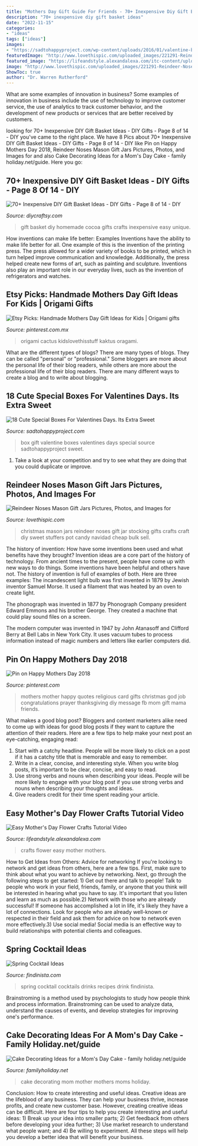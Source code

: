 ```yaml
---
title: "Mothers Day Gift Guide For Friends - 70+ Inexpensive Diy Gift Basket Ideas"
description: "70+ inexpensive diy gift basket ideas"
date: "2022-11-15"
categories:
- "ideas"
tags: ["ideas"]
images:
- "https://sadtohappyproject.com/wp-content/uploads/2016/01/valentine-boxes-7.jpg"
featuredImage: "http://www.lovethispic.com/uploaded_images/221291-Reindeer-Noses-Mason-Gift-Jars.jpg"
featured_image: "https://lifeandstyle.alexandalexa.com/itc-content/uploads/2014/03/2014_03_21_Hollie-1490.jpg"
image: "http://www.lovethispic.com/uploaded_images/221291-Reindeer-Noses-Mason-Gift-Jars.jpg"
ShowToc: true
author: "Dr. Warren Rutherford"
---
```



What are some examples of innovation in business?
Some examples of innovation in business include the use of technology to improve customer service, the use of analytics to track customer behavior, and the development of new products or services that are better received by customers.

	

		
looking for 70+ Inexpensive DIY Gift Basket Ideas - DIY Gifts - Page 8 of 14 - DIY you've came to the right place. We have 8 Pics about 70+ Inexpensive DIY Gift Basket Ideas - DIY Gifts - Page 8 of 14 - DIY like Pin on Happy Mothers Day 2018, Reindeer Noses Mason Gift Jars Pictures, Photos, and Images for and also Cake Decorating Ideas for a Mom&#039;s Day Cake - family holiday.net/guide. Here you go:
		
    
## 70+ Inexpensive DIY Gift Basket Ideas - DIY Gifts - Page 8 Of 14 - DIY

<img loading=lazy src="http://www.diycraftsy.com/wp-content/uploads/2017/04/DIY-Homemade-Cocoa-Gift-Basket.jpg" onerror="this.onerror=null;this.src='https://tse4.mm.bing.net/th?id=OIP.xqk6cTlgDHyvwGp1hrEW0AHaLJ&amp;pid=15.1';" alt="70+ Inexpensive DIY Gift Basket Ideas - DIY Gifts - Page 8 of 14 - DIY">

_Source: diycraftsy.com_

>gift basket diy homemade cocoa gifts crafts inexpensive easy unique. 

	

How inventions can make life better: Examples
Inventions have the ability to make life better for all. One example of this is the invention of the printing press. The press allowed for a wider variety of books to be printed, which in turn helped improve communication and knowledge. Additionally, the press helped create new forms of art, such as painting and sculpture. Inventions also play an important role in our everyday lives, such as the invention of refrigerators and watches.

    
## Etsy Picks: Handmade Mothers Day Gift Ideas For Kids | Origami Gifts

<img loading=lazy src="https://i.pinimg.com/originals/c5/3a/28/c53a28cc835ade86a80aabe1036ba18e.jpg" onerror="this.onerror=null;this.src='https://tse3.mm.bing.net/th?id=OIP.RgB-b52eP8HNJMsTbCRzJgHaJ4&amp;pid=15.1';" alt="Etsy Picks: Handmade Mothers Day Gift Ideas for Kids | Origami gifts">

_Source: pinterest.com.mx_

>origami cactus kidslovethisstuff kaktus oragami. 

	

What are the different types of blogs?
There are many types of blogs. They can be called "personal" or "professional." Some bloggers are more about the personal life of their blog readers, while others are more about the professional life of their blog readers. There are many different ways to create a blog and to write about blogging.

    
## 18 Cute Special Boxes For Valentines Days. Its Extra Sweet

<img loading=lazy src="https://sadtohappyproject.com/wp-content/uploads/2016/01/valentine-boxes-7.jpg" onerror="this.onerror=null;this.src='https://tse3.mm.bing.net/th?id=OIP.JpjnstdMn1fs-vyLl2pcMgHaNL&amp;pid=15.1';" alt="18 Cute Special Boxes For Valentines Days. Its Extra Sweet">

_Source: sadtohappyproject.com_

>box gift valentine boxes valentines days special source sadtohappyproject sweet. 

	

1. Take a look at your competition and try to see what they are doing that you could duplicate or improve.

    
## Reindeer Noses Mason Gift Jars Pictures, Photos, And Images For

<img loading=lazy src="http://www.lovethispic.com/uploaded_images/221291-Reindeer-Noses-Mason-Gift-Jars.jpg" onerror="this.onerror=null;this.src='https://tse1.mm.bing.net/th?id=OIP.FKnK23y3YqBZTLV4BLNxZAHaLH&amp;pid=15.1';" alt="Reindeer Noses Mason Gift Jars Pictures, Photos, and Images for">

_Source: lovethispic.com_

>christmas mason jars reindeer noses gift jar stocking gifts crafts craft diy sweet stuffers pot candy navidad cheap bulk sell. 

	

The history of invention: How have some inventions been used and what benefits have they brought?
Invention ideas are a core part of the history of technology. From ancient times to the present, people have come up with new ways to do things. Some inventions have been helpful and others have not. The history of invention is full of examples of both. Here are three examples:
The incandescent light bulb was first invented in 1879 by Jewish inventor Samuel Morse. It used a filament that was heated by an oven to create light.

The phonograph was invented in 1877 by Phonograph Company president Edward Emmons and his brother George. They created a machine that could play sound files on a screen.

The modern computer was invented in 1947 by John Atanasoff and Clifford Berry at Bell Labs in New York City. It uses vacuum tubes to process information instead of magic numbers and letters like earlier computers did.

    
## Pin On Happy Mothers Day 2018

<img loading=lazy src="https://i.pinimg.com/736x/68/04/fb/6804fb48bd6db467da864e5ac0e6f140.jpg" onerror="this.onerror=null;this.src='https://tse3.mm.bing.net/th?id=OIP.ncvF87pqtldTDjMom8sUPQHaKz&amp;pid=15.1';" alt="Pin on Happy Mothers Day 2018">

_Source: pinterest.com_

>mothers mother happy quotes religious card gifts christmas god job congratulations prayer thanksgiving diy message fb mom gift mama friends. 

	

What makes a good blog post?
Bloggers and content marketers alike need to come up with ideas for good blog posts if they want to capture the attention of their readers. Here are a few tips to help make your next post an eye-catching, engaging read: 
1. Start with a catchy headline. People will be more likely to click on a post if it has a catchy title that is memorable and easy to remember.
2. Write in a clear, concise, and interesting style. When you write blog posts, it’s important to be clear, concise, and easy to read.
3. Use strong verbs and nouns when describing your ideas. People will be more likely to engage with your blog post if you use strong verbs and nouns when describing your thoughts and ideas.
4. Give readers credit for their time spent reading your article.

    
## Easy Mother&#039;s Day Flower Crafts Tutorial Video

<img loading=lazy src="https://lifeandstyle.alexandalexa.com/itc-content/uploads/2014/03/2014_03_21_Hollie-1490.jpg" onerror="this.onerror=null;this.src='https://tse2.mm.bing.net/th?id=OIP.vHJGqqg4owsfundwgQzP1gHaLH&amp;pid=15.1';" alt="Easy Mother&#039;s Day Flower Crafts Tutorial Video">

_Source: lifeandstyle.alexandalexa.com_

>crafts flower easy mother mothers. 

	

How to Get Ideas from Others: Advice for networking
If you're looking to network and get ideas from others, here are a few tips. First, make sure to think about what you want to achieve by networking. Next, go through the following steps to get started: 1) Get out there and talk to people! Talk to people who work in your field, friends, family, or anyone that you think will be interested in hearing what you have to say. It's important that you listen and learn as much as possible.2) Network with those who are already successful! If someone has accomplished a lot in life, it's likely they have a lot of connections. Look for people who are already well-known or respected in their field and ask them for advice on how to network even more effectively.3) Use social media! Social media is an effective way to build relationships with potential clients and colleagues.

    
## Spring Cocktail Ideas

<img loading=lazy src="https://www.findinista.com/wp-content/uploads/2018/03/Spring-Cocktail.jpg" onerror="this.onerror=null;this.src='https://tse1.mm.bing.net/th?id=OIP.eKPrGQ0y6xGEH0pGkwd9PwHaLG&amp;pid=15.1';" alt="Spring Cocktail Ideas">

_Source: findinista.com_

>spring cocktail cocktails drinks recipes drink findinista. 

	

Brainstroming is a method used by psychologists to study how people think and process information. Brainstroming can be used to analyze data, understand the causes of events, and develop strategies for improving one's performance.

    
## Cake Decorating Ideas For A Mom&#039;s Day Cake - Family Holiday.net/guide

<img loading=lazy src="http://www.familyholiday.net/wp-content/uploads/2013/04/Cake-Decorating-Ideas-for-a-Moms-Day-Cake_08.jpeg" onerror="this.onerror=null;this.src='https://tse4.mm.bing.net/th?id=OIP.D2WEP6yT7Gbexqx9MG8eWAHaJ4&amp;pid=15.1';" alt="Cake Decorating Ideas for a Mom&#039;s Day Cake - family holiday.net/guide">

_Source: familyholiday.net_

>cake decorating mom mother mothers moms holiday. 

	

Conclusion: How to create interesting and useful ideas.
Creative ideas are the lifeblood of any business. They can help your business thrive, increase profits, and create new customer base. However, creating creative ideas can be difficult. Here are four tips to help you create interesting and useful ideas: 1) Break up your idea into smaller parts; 2) Get feedback from others before developing your idea further; 3) Use market research to understand what people want; and 4) Be willing to experiment. All these steps will help you develop a better idea that will benefit your business.

